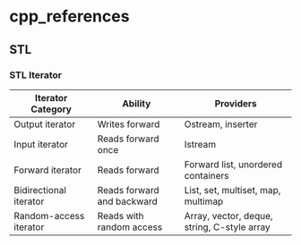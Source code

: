 # cpp_references

## STL

### STL Iterator

 | Iterator Category | Ability | Providers | 
 |  ---| --- | --- | 
 | Output iterator | Writes forward | Ostream, inserter | 
 | Input iterator | Reads forward once | Istream | 
 | Forward iterator | Reads forward | Forward list, unordered containers | 
 | Bidirectional iterator | Reads forward and backward | List, set, multiset, map, multimap | 
 | Random-access iterator  | Reads with random access | Array, vector, deque, string, C-style array | 
